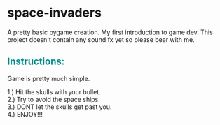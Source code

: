 # space-invaders
A pretty basic pygame creation. My first introduction to game dev. This project doesn't contain any sound fx yet so please bear with me.

<h2 style= "color: darkcyan">Instructions:</h2>

<div style="flex:auto"> <p> Game is pretty much simple.</p>1.) Hit the  skulls with your bullet.<br>2.) Try to avoid the space ships.<br>3.) DONT let the skulls get past you.<br>4.) ENJOY!!!</div>
